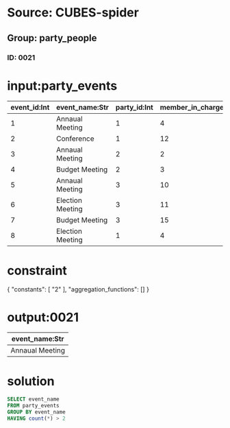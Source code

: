 # Source: CUBES-spider
## Group: party_people
### ID: 0021

# input:party_events

| event_id:Int | event_name:Str | party_id:Int | member_in_charge_id:Int |
|---|---|---|---|
| 1 | Annaual Meeting | 1 | 4 |
| 2 | Conference | 1 | 12 |
| 3 | Annaual Meeting | 2 | 2 |
| 4 | Budget Meeting | 2 | 3 |
| 5 | Annaual Meeting | 3 | 10 |
| 6 | Election Meeting | 3 | 11 |
| 7 | Budget Meeting | 3 | 15 |
| 8 | Election Meeting | 1 | 4 |

# constraint

{
  "constants": [
    "2"
  ],
  "aggregation_functions": []
}

# output:0021

| event_name:Str |
|---|
| Annaual Meeting |

# solution

```sql
SELECT event_name
FROM party_events
GROUP BY event_name
HAVING count(*) > 2
```
